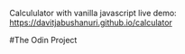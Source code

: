 Calcululator with vanilla javascript
live demo: https://davitjabushanuri.github.io/calculator

#The Odin Project
